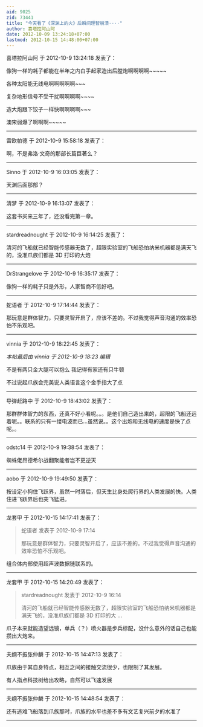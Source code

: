```yaml
---
aid: 9025
zid: 73441
title: "今天看了《深渊上的火》后瞬间理智崩溃····"
author: 喜塔拉阿山阿
date: 2012-10-09 13:24:18+07:00
lastmod: 2012-10-15 14:48:00+07:00
---
```


喜塔拉阿山阿 于 2012-10-9 13:24:18 发表了：

像狗一样的耗子都能在半年之内白手起家造出后膛炮啊啊啊啊~~~~~

各种太阳能无线电啊啊啊啊啊~~~

复杂地形信号不受干扰啊啊啊啊~~~~

造大炮跟下饺子一样快啊啊啊啊~~~

澳宋弱爆了啊啊啊~~~~~

---

雷欧帕德 于 2012-10-9 15:58:18 发表了：

啊，不是弗洛·文奇的那部长篇巨著么？

---

Sinno 于 2012-10-9 16:03:05 发表了：

天渊后面那部？

---

清梦 于 2012-10-9 16:13:07 发表了：

这套书买来三年了，还没看完第一章。

---

stardreadnought 于 2012-10-9 16:14:25 发表了：

清河的飞船就已经智能传感器无数了，超限实验室的飞船恐怕纳米机器都是满天飞的，没准爪族们都是 3D 打印的大炮

---

DrStrangelove 于 2012-10-9 16:35:17 发表了：

像狗一样的耗子只是外形，人家智商不低好吧。

---

蛇语者 于 2012-10-9 17:14:44 发表了：

那玩意是群体智力，只要灵智开启了，应该不差的。不过我觉得声音沟通的效率恐怕不乐观吧。

---

vinnia 于 2012-10-9 18:22:45 发表了：

_本帖最后由 vinnia 于 2012-10-9 18:23 编辑_

不是有两只金大腿可以抱么 我记得有家还有只牛顿

不过说起爪族会完美说人类语言这个金手指大了点

---

导弹赶路中 于 2012-10-9 18:43:02 发表了：

那群群体智力的东西，还真不好小看呢。。。是他们自己造出来的，超限的飞船还远着呢。。联系的只有一缕电波而已...虽然说。。这个出炮和无线电的速度是快了点呢。。

---

odstc14 于 2012-10-9 19:38:54 发表了：

蜘蛛佬昂德希尔战翻聚能者岂不更逆天

---

aobo 于 2012-10-9 19:49:50 发表了：

按设定小狗住飞跃界，虽然一时落后，但天生比身处爬行界的人类发展的快。人类住进飞跃界后也突飞猛进。

---

龙套甲 于 2012-10-15 14:17:41 发表了：

> 蛇语者 发表于 2012-10-9 17:14
>
> 那玩意是群体智力，只要灵智开启了，应该不差的。不过我觉得声音沟通的效率恐怕不乐观吧。

组合体内部使用超声波数据链联系的。

---

龙套甲 于 2012-10-15 14:20:49 发表了：

> stardreadnought 发表于 2012-10-9 16:14
>
> 清河的飞船就已经智能传感器无数了，超限实验室的飞船恐怕纳米机器都是满天飞的，没准爪族们都是 3D 打印的大 ...

爪子本来就能造望远镜，单兵（？）喷火器是步兵标配，没什么意外的话自己也能攒出大炮来。

---

夫纲不振张仲麟 于 2012-10-15 14:47:13 发表了：

爪族由于其自身特点，相互之间的接触交流很少，也限制了其发展。

有人指点科技树给出攻略，自然可以飞速发展

---

夫纲不振张仲麟 于 2012-10-15 14:48:54 发表了：

还有逃难飞船落到爪族那时，爪族的水平也差不多有文艺复兴前夕的水准了

---
